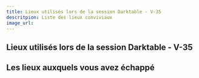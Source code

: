 ```yaml
---
title: Lieux utilisés lors de la session Darktable - V-35
descritpion: Liste des lieux conviviaux
image_url:
---
```


## Lieux utilisés lors de la session Darktable - V-35

## Les lieux auxquels vous avez échappé
